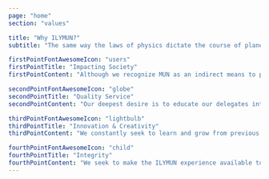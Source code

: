 ```yaml
---
page: "home"
section: "values"

title: "Why ILYMUN?"
subtitle: "The same way the laws of physics dictate the course of planets, ILYMUN is first and foremost governed by a set of core values that are deeply embedded in each and every member of the organizing team."

firstPointFontAwesomeIcon: "users"
firstPointTitle: "Impacting Society"
firstPointContent: "Although we recognize MUN as an indirect means to progress, we also seek to have a direct impact on the world around us."

secondPointFontAwesomeIcon: "globe"
secondPointTitle: "Quality Service"
secondPointContent: "Our deepest desire is to educate our delegates into becoming world citizens and global thinkers who will shape tomorrow’s world."

thirdPointFontAwesomeIcon: "lightbulb"
thirdPointTitle: "Innovation & Creativity"
thirdPointContent: "We constantly seek to learn and grow from previous experiences and actively work to make each conference better than the previous one."

fourthPointFontAwesomeIcon: "child"
fourthPointTitle: "Integrity"
fourthPointContent: "We seek to make the ILYMUN experience available to all, regardless of socio-economic situation or distance from Lyon, by keeping fees as low as possible."
---
```

